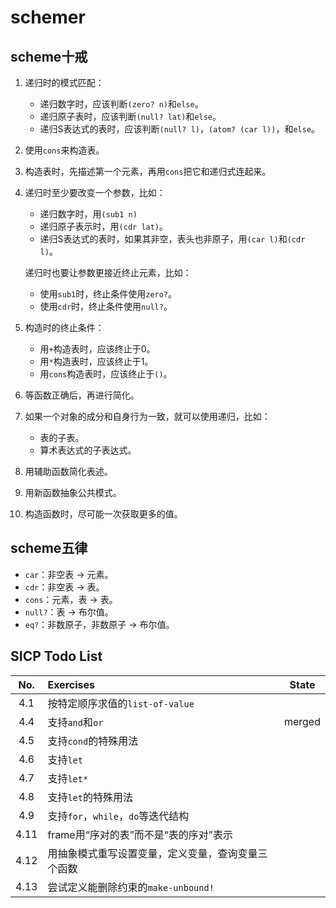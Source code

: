 # schemer

## scheme十戒
1. 递归时的模式匹配：
   - 递归数字时，应该判断`(zero? n)`和`else`。
   - 递归原子表时，应该判断`(null? lat)`和`else`。
   - 递归S表达式的表时，应该判断`(null? l)`，`(atom? (car l))`，和`else`。
2. 使用`cons`来构造表。
3. 构造表时，先描述第一个元素，再用`cons`把它和递归式连起来。
4. 递归时至少要改变一个参数，比如：
   - 递归数字时，用`(sub1 n)`
   - 递归原子表示时，用`(cdr lat)`。
   - 递归S表达式的表时，如果其非空，表头也非原子，用`(car l)`和`(cdr l)`。

   递归时也要让参数更接近终止元素，比如：
   - 使用`sub1`时，终止条件使用`zero?`。
   - 使用`cdr`时，终止条件使用`null?`。
5. 构造时的终止条件：
   - 用`+`构造表时，应该终止于0。
   - 用`*`构造表时，应该终止于1。
   - 用`cons`构造表时，应该终止于`()`。
6. 等函数正确后，再进行简化。
7. 如果一个对象的成分和自身行为一致，就可以使用递归，比如：
   - 表的子表。
   - 算术表达式的子表达式。
8. 用辅助函数简化表述。
9. 用新函数抽象公共模式。
10. 构造函数时，尽可能一次获取更多的值。

## scheme五律
- `car`：非空表 -> 元素。
- `cdr`：非空表 -> 表。
- `cons`：元素，表 -> 表。
- `null?`：表 -> 布尔值。
- `eq?`：非数原子，非数原子 -> 布尔值。

## SICP Todo List

|No.|Exercises|State|
|:-:|:-|:-:|
|4.1|按特定顺序求值的`list-of-value`||
|4.4|支持`and`和`or`|merged|
|4.5|支持`cond`的特殊用法||
|4.6|支持`let`||
|4.7|支持`let*`||
|4.8|支持`let`的特殊用法||
|4.9|支持`for`，`while`，`do`等迭代结构||
|4.11|frame用“序对的表”而不是“表的序对”表示||
|4.12|用抽象模式重写设置变量，定义变量，查询变量三个函数||
|4.13|尝试定义能删除约束的`make-unbound!`||
